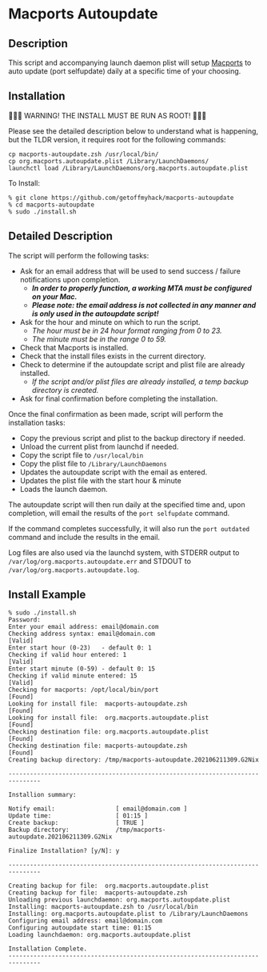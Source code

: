 # Macports Autoupdate

## Description

This script and accompanying launch daemon plist will setup [Macports](https://www.macports.org/) to auto update (port selfupdate) daily at a specific time of your choosing.


## Installation

🚨🚨🚨  WARNING!  THE INSTALL MUST BE RUN AS ROOT! 🚨🚨🚨

Please see the detailed description below to understand what is happening, but the TLDR version, it requires root for the following commands:
```
cp macports-autoupdate.zsh /usr/local/bin/
cp org.macports.autoupdate.plist /Library/LaunchDaemons/
launchctl load /Library/LaunchDaemons/org.macports.autoupdate.plist
```

To Install:

```
% git clone https://github.com/getoffmyhack/macports-autoupdate
% cd macports-autoupdate
% sudo ./install.sh
```

## Detailed Description

The script will perform the following tasks:

- Ask for an email address that will be used to send success / failure notifications upon completion.
    - **_In order to properly function, a working MTA must be configured on your Mac._**  
    - **_Please note: the email address is not collected in any manner and is only used in the autoupdate script!_**
- Ask for the hour and minute on which to run the script.
    - _The hour must be in 24 hour format ranging from 0 to 23._
    - _The minute must be in the range 0 to 59._
- Check that Macports is installed.
- Check that the install files exists in the current directory.
- Check to determine if the autoupdate script and plist file are already installed.
    - _If the script and/or plist files are already installed, a temp backup directory is created._
- Ask for final confirmation before completing the installation.

Once the final confirmation as been made, script will perform the installation tasks:

- Copy the previous script and plist to the backup directory if needed.
- Unload the current plist from launchd if needed.
- Copy the script file to `/usr/local/bin`
- Copy the plist file to `/Library/LaunchDaemons`
- Updates the autoupdate script with the email as entered.
- Updates the plist file with the start hour & minute
- Loads the launch daemon.

The autoupdate script will then run daily at the specified time and, upon completion, will email the results of the `port selfupdate` command.

If the command completes successfully, it will also run the `port outdated` command and include the results in the email.

Log files are also used via the launchd system, with STDERR output to `/var/log/org.macports.autoupdate.err` and STDOUT to `/var/log/org.macports.autoupdate.log`.

## Install Example

```
% sudo ./install.sh
Password:
Enter your email address: email@domain.com
Checking address syntax: email@domain.com                         [Valid]
Enter start hour (0-23)   - default 0: 1
Checking if valid hour entered: 1                                 [Valid]
Enter start minute (0-59) - default 0: 15
Checking if valid minute entered: 15                              [Valid]
Checking for macports: /opt/local/bin/port                        [Found]
Looking for install file:  macports-autoupdate.zsh                [Found]
Looking for install file:  org.macports.autoupdate.plist          [Found]
Checking destination file: org.macports.autoupdate.plist          [Found]
Checking destination file: macports-autoupdate.zsh                [Found]
Creating backup directory: /tmp/macports-autoupdate.202106211309.G2Nix

-------------------------------------------------------------------------------

Installion summary:

Notify email:                 [ email@domain.com ]
Update time:                  [ 01:15 ]
Create backup:                [ TRUE ]
Backup directory:             /tmp/macports-autoupdate.202106211309.G2Nix

Finalize Installation? [y/N]: y

-------------------------------------------------------------------------------

Creating backup for file:  org.macports.autoupdate.plist
Creating backup for file:  macports-autoupdate.zsh
Unloading previous launchdaemon: org.macports.autoupdate.plist
Installing: macports-autoupdate.zsh to /usr/local/bin
Installing: org.macports.autoupdate.plist to /Library/LaunchDaemons
Configuring email address: email@domain.com
Configuring autoupdate start time: 01:15
Loading launchdaemon: org.macports.autoupdate.plist

Installation Complete.
-------------------------------------------------------------------------------
```